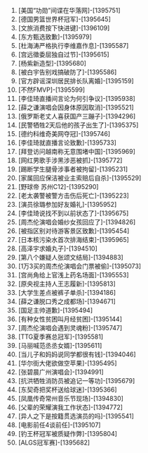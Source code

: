 
1. [美国“功勋”间谍在华落网]-[1395751]
1. [德国男篮世界杯冠军]-[1395645]
1. [文旅消费按下快进键]-[1396109]
1. [东方甄选致歉]-[1395979]
1. [杜海涛严格执行李维嘉作息]-[1395587]
1. [宫远徵委屈独自过节]-[1395615]
1. [杨紫新造型]-[1395680]
1. [被白宇告别戏搞破防了]-[1395586]
1. [官方辟谣深圳居民排长队离婚]-[1395159]
1. [不然FMVP]-[1395599]
1. [李佳琦直播间言论为何引争议]-[1395938]
1. [薛之谦演唱会因身体原因取消]-[1395521]
1. [俄罗斯老丈人喜获国产三蹦子]-[1394296]
1. [民警牺牲2天后他的孩子出生了]-[1395375]
1. [德约科维奇美网夺冠]-[1395746]
1. [李佳琦就直播言论致歉]-[1395733]
1. [拜登访问越南称无意围堵中国]-[1395969]
1. [网红男歌手涉黑涉恶被抓]-[1395772]
1. [踢断学生腿骨涉事者被拘留]-[1395231]
1. [家属回应保洁被业主索赔后自杀]-[1395529]
1. [野球帝 苏州C12]-[1395290]
1. [老太袭警被警方击伤后死亡]-[1395223]
1. [演员徐璐参加好友婚礼]-[1395952]
1. [李佳琦说找不到以前状态了]-[1395675]
1. [周杰伦演唱会婚纱女孩回应了]-[1394826]
1. [被指区别对待游客景区致歉]-[1395454]
1. [日本核污染水首次排海结束]-[1395965]
1. [高泽宇求婚丸子]-[1394510]
1. [第八个嫌疑人张颂文结局]-[1394883]
1. [1万3买的周杰伦演唱会门票被偷]-[1395073]
1. [宫尚角给上官浅上药名场面]-[1395553]
1. [原央视主持人王志履新]-[1395813]
1. [大学生差点被裤子单杀]-[1394186]
1. [薛之谦脱口秀之成都场]-[1394671]
1. [国足主帅道歉]-[1395494]
1. [有种女性贫困叫月经贫困]-[1395144]
1. [周杰伦演唱会遇到灵魂粉]-[1395747]
1. [TTG夏季赛总冠军]-[1395581]
1. [马丽喊范丞丞女婿]-[1395611]
1. [当儿子和妈妈说同学都很有钱]-[1394046]
1. [华尔街大佬欲做空苹果]-[1395495]
1. [张碧晨广州演唱会]-[1394991]
1. [抗洪牺牲消防员被追记一等功]-[1395679]
1. [东契奇把奖杯送给球迷]-[1395366]
1. [凤凰传奇常州音乐节现场]-[1394830]
1. [父辈的荣耀演我工作状态]-[1394772]
1. [异人之下是按籍贯选演员的吗]-[1395541]
1. [电影前任4谈前任]-[1395107]
1. [钓王杯冠军被质疑作弊]-[1395804]
1. [ALGS冠军赛]-[1395682]